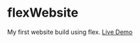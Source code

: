 # flexWebsite
My first website build using flex.
[Live Demo](https://chickenbiscuitoo.github.io/flexWebsite/)
